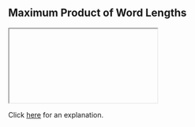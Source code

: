 ##  Maximum Product of Word Lengths 

<iframe></iframe>

Click [here](Explanation.md) for an explanation.

